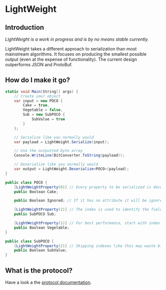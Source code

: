 # LightWeight
## Introduction
_LightWeight is a work in progress and is by no means stable currently._

LightWeight takes a different approach to serialization than most mainstream algorithms. It focuses on producing the smallest
possible output (even at the expense of functionality). The current design outperforms JSON and ProtoBuf.

## How do I make it go?
```c#
static void Main(String[] args) {
    // Create your object
    var input = new POCO {
        Cake = true,
        Vegetable = false,
        Sub = new SubPOCO {
            SubValue = true
        }
    };

    // Serialize like you normally would
    var payload = LightWeight.Serialize(input);

    // Use the outputted byte array
    Console.WriteLine(BitConverter.ToString(payload));

    // Deserialize like you normally would
    var output = LightWeight.Deserialize<POCO>(payload);
}

public class POCO {
    [LightWeightProperty(0)] // Every property to be serialized is decorated with this attribute
    public Boolean Cake;

    public Boolean Ignored; // If it has no attribute it will be ignored

    [LightWeightProperty(2)] // The index is used to identify the field, not the name
    public SubPOCO Sub;

    [LightWeightProperty(1)] // For best performance, start with index 0 and increment, though they don't need to be in order
    public Boolean Vegetable;
}

public class SubPOCO {
    [LightWeightProperty(2)] // Skipping indexes like this may waste bits, but does work
    public Boolean SubValue;
}
```

## What is the protocol?
Have a look a the [protocol documentation](https://github.com/invertedtomato/lightweight-serialization/blob/master/PROTOCOL.md).